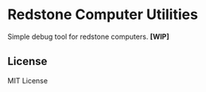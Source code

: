 # Redstone Computer Utilities

Simple debug tool for redstone computers. **\[WIP\]**

## License

MIT License
